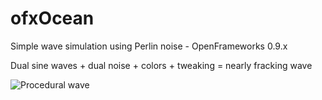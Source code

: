 # ofxOcean
Simple wave simulation using Perlin noise - OpenFrameworks 0.9.x

Dual sine waves + dual noise + colors + tweaking = nearly fracking wave

![Procedural wave](http://i.giphy.com/26gsgEAkVxRDisr60.gif)
